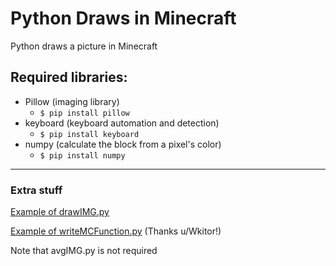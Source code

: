 # Python Draws in Minecraft
Python draws a picture in Minecraft

## Required libraries:
- Pillow (imaging library)
  - `$ pip install pillow` 
- keyboard (keyboard automation and detection)
  - `$ pip install keyboard` 
- numpy (calculate the block from a pixel's color)
  - `$ pip install numpy` 

---
### Extra stuff
[Example of drawIMG.py](https://www.reddit.com/r/Minecraft/comments/n2jwe3/python_bot_draws_a_picture_using_setblock_took_25/)

[Example of writeMCFunction.py](https://www.reddit.com/r/Minecraft/comments/nj8h6t/thanks_uwkitor_for_the_idea_of_making_an/) (Thanks u/Wkitor!)

Note that avgIMG.py is not required
